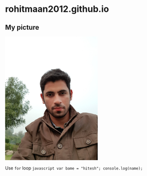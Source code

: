 # rohitmaan2012.github.io

## My picture
<!-- ![rohit maan](images/profile-pic.jpg width=300 "helloji") -->
<img src = "images/profile-pic.jpg" width=300>

Use `for` loop
`javascript
var bame = "hitesh";
console.log(name); `
